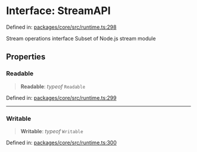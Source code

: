 # Interface: StreamAPI

Defined in: [packages/core/src/runtime.ts:298](https://github.com/vdeantoni/unblessed/blob/alpha/packages/core/src/runtime.ts#L298)

Stream operations interface
Subset of Node.js stream module

## Properties

### Readable

> **Readable**: _typeof_ `Readable`

Defined in: [packages/core/src/runtime.ts:299](https://github.com/vdeantoni/unblessed/blob/alpha/packages/core/src/runtime.ts#L299)

---

### Writable

> **Writable**: _typeof_ `Writable`

Defined in: [packages/core/src/runtime.ts:300](https://github.com/vdeantoni/unblessed/blob/alpha/packages/core/src/runtime.ts#L300)
